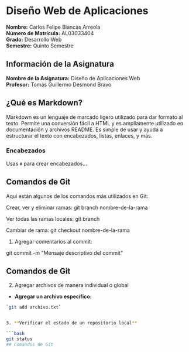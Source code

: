 
# Diseño Web de Aplicaciones

**Nombre:** Carlos Felipe Blancas Arreola  
**Número de Matrícula:** AL03033404  
**Grado:** Desarrollo Web  
**Semestre:** Quinto Semestre

## Información de la Asignatura

**Nombre de la Asignatura:** Diseño de Aplicaciones Web  
**Profesor:** Tomás Guillermo Desmond Bravo

## ¿Qué es Markdown?

Markdown es un lenguaje de marcado ligero utilizado para dar formato al texto. Permite una conversión fácil a HTML y es ampliamente utilizado en documentación y archivos README. Es simple de usar y ayuda a estructurar el texto con encabezados, listas, enlaces, y más.

### Encabezados

Usas `#` para crear encabezados...

## Comandos de Git

Aquí están algunos de los comandos más utilizados en Git:

Crear, ver y eliminar ramas:
git branch nombre-de-la-rama

Ver todas las ramas locales:
git branch

Cambiar de rama:
git checkout nombre-de-la-rama

1. Agregar comentarios al commit:

git commit -m "Mensaje descriptivo del commit"

## Comandos de Git

2. Agregar archivos de manera individual o global

- **Agregar un archivo específico:**

```bash
`git add archivo.txt`


3. **Verificar el estado de un repositorio local**

```bash
git status
## Comandos de Git




